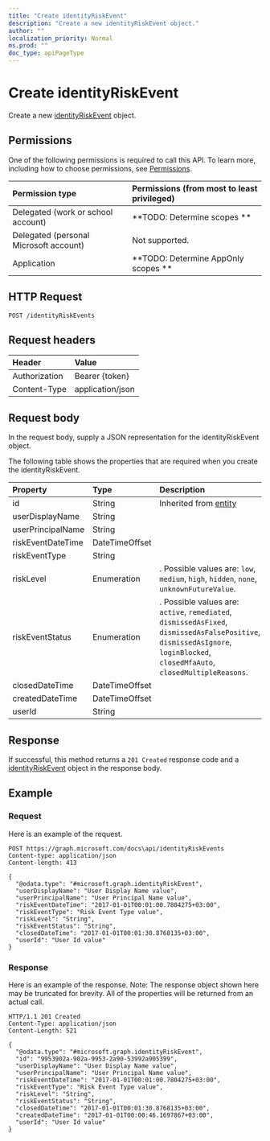 ```yaml
---
title: "Create identityRiskEvent"
description: "Create a new identityRiskEvent object."
author: ""
localization_priority: Normal
ms.prod: ""
doc_type: apiPageType
---
```


# Create identityRiskEvent

Create a new [identityRiskEvent](../resources/identityriskevent.md) object.

## Permissions
One of the following permissions is required to call this API. To learn more, including how to choose permissions, see [Permissions](/concepts/permissions-reference.md).

|Permission type|Permissions (from most to least privileged)|
|:---|:---|
|Delegated (work or school account)|**TODO: Determine scopes **|
|Delegated (personal Microsoft account)|Not supported.|
|Application|**TODO: Determine AppOnly scopes **|

## HTTP Request
<!-- {
  "blockType": "ignored"
}
-->
``` http
POST /identityRiskEvents
```

## Request headers
|Header|Value|
|:---|:---|
|Authorization|Bearer {token}|
|Content-Type|application/json|

## Request body
In the request body, supply a JSON representation for the identityRiskEvent object.

The following table shows the properties that are required when you create the identityRiskEvent.

|Property|Type|Description|
|:---|:---|:---|
|id|String| Inherited from [entity](../resources/entity.md)|
|userDisplayName|String||
|userPrincipalName|String||
|riskEventDateTime|DateTimeOffset||
|riskEventType|String||
|riskLevel|Enumeration|. Possible values are: `low`, `medium`, `high`, `hidden`, `none`, `unknownFutureValue`.|
|riskEventStatus|Enumeration|. Possible values are: `active`, `remediated`, `dismissedAsFixed`, `dismissedAsFalsePositive`, `dismissedAsIgnore`, `loginBlocked`, `closedMfaAuto`, `closedMultipleReasons`.|
|closedDateTime|DateTimeOffset||
|createdDateTime|DateTimeOffset||
|userId|String||



## Response
If successful, this method returns a `201 Created` response code and a [identityRiskEvent](../resources/identityriskevent.md) object in the response body.

## Example

### Request
Here is an example of the request.
<!-- {
  "blockType": "request",
  "name": "create_identityriskevent_from_identityriskevents"
}
-->
``` http
POST https://graph.microsoft.com/docs\api/identityRiskEvents
Content-type: application/json
Content-length: 413

{
  "@odata.type": "#microsoft.graph.identityRiskEvent",
  "userDisplayName": "User Display Name value",
  "userPrincipalName": "User Principal Name value",
  "riskEventDateTime": "2017-01-01T00:01:00.7804275+03:00",
  "riskEventType": "Risk Event Type value",
  "riskLevel": "String",
  "riskEventStatus": "String",
  "closedDateTime": "2017-01-01T00:01:30.8768135+03:00",
  "userId": "User Id value"
}
```

### Response
Here is an example of the response. Note: The response object shown here may be truncated for brevity. All of the properties will be returned from an actual call.
<!-- {
  "blockType": "response",
  "truncated": true,
  "@odata.type": "microsoft.graph.identityriskevent"
}
-->
``` http
HTTP/1.1 201 Created
Content-Type: application/json
Content-Length: 521

{
  "@odata.type": "#microsoft.graph.identityRiskEvent",
  "id": "9953902a-902a-9953-2a90-53992a905399",
  "userDisplayName": "User Display Name value",
  "userPrincipalName": "User Principal Name value",
  "riskEventDateTime": "2017-01-01T00:01:00.7804275+03:00",
  "riskEventType": "Risk Event Type value",
  "riskLevel": "String",
  "riskEventStatus": "String",
  "closedDateTime": "2017-01-01T00:01:30.8768135+03:00",
  "createdDateTime": "2017-01-01T00:00:46.1697867+03:00",
  "userId": "User Id value"
}
```

